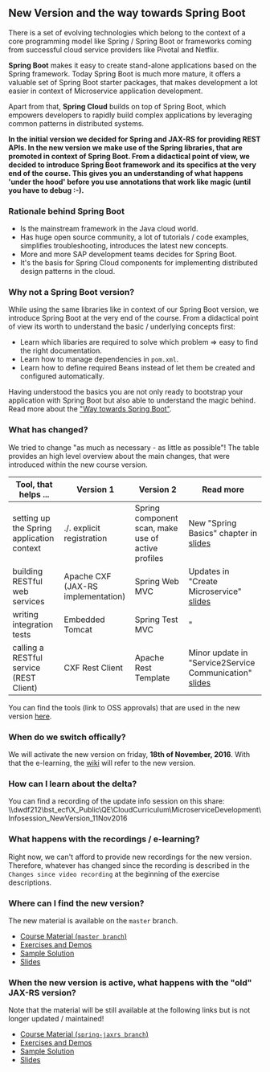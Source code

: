 ## New Version and the way towards Spring Boot
There is a set of evolving technologies which belong to the context of a core programming model like Spring / Spring Boot or frameworks coming from successful cloud service providers like Pivotal and Netflix.   

**Spring Boot** makes it easy to create stand-alone applications based on the Spring framework. Today Spring Boot is much more mature, it offers a valuable set of Spring Boot starter packages, that makes development a lot easier in context of Microservice application development. 

Apart from that, **Spring Cloud** builds on top of Spring Boot, which empowers developers to rapidly build complex applications by leveraging common patterns in distributed systems. 

**In the initial version we decided for Spring and JAX-RS for providing REST APIs. In the new version we make use of the Spring libraries, that are promoted in context of Spring Boot. From a didactical point of view, we decided to introduce Spring Boot framework and its specifics at the very end of the course. This gives you an understanding of what happens 'under the hood' before you use annotations that work like magic (until you have to debug :-).**

### Rationale behind Spring Boot
- Is the mainstream framework in the Java cloud world.
- Has huge open source community, a lot of tutorials / code examples, simplifies troubleshooting, introduces the latest new concepts.
- More and more SAP development teams decides for Spring Boot.
- It's the basis for Spring Cloud components for implementing distributed design patterns in the cloud. 

### Why not a Spring Boot version?
While using the same libraries like in context of our Spring Boot version, we introduce Spring Boot at the very end of the course. From a didactical point of view its worth to understand the basic / underlying concepts first:
- Learn which libaries are required to solve which problem => easy to find the right documentation.
- Learn how to manage dependencies in `pom.xml`.
- Learn how to define required Beans instead of let them be created and configured automatically.

Having understood the basics you are not only ready to bootstrap your application with Spring Boot but also able to understand the magic behind. Read more about the ["Way towards Spring Boot"](https://github.wdf.sap.corp/cc-java-dev/cc-coursematerial/blob/master/SpringBoot/Readme.md).

### What has changed?
We tried to change "as much as necessary - as little as possible"!
The table provides an high level overview about the main changes, that were introduced within the new course version.

| Tool, that helps ...              | Version 1                      | Version 2            | Read more |
| --------------------------------- | ------------------------------ | -------------------- | ---------- |
| setting up the Spring application context | ./. explicit registration         | Spring component scan, make use of active profiles | New "Spring Basics" chapter in [slides](http://mo-9d199bd4b.mo.sap.corp:8080/job/cc-coursematerial/lastSuccessfulBuild/artifact/Z_Presentations/cc-appdev-java.pdf)
| building RESTful web services             | Apache CXF (JAX-RS implementation)   | Spring Web MVC | Updates in "Create Microservice" [slides](http://mo-9d199bd4b.mo.sap.corp:8080/job/cc-coursematerial/lastSuccessfulBuild/artifact/Z_Presentations/cc-appdev-java.pdf)
| writing integration tests                 | Embedded Tomcat               | Spring Test MVC | "
| calling a RESTful service (REST Client)   | CXF Rest Client               | Apache Rest Template | Minor update in "Service2Service Communication" [slides](http://mo-9d199bd4b.mo.sap.corp:8080/job/cc-coursematerial/lastSuccessfulBuild/artifact/Z_Presentations/cc-appdev-java.pdf)

You can find the tools (link to OSS approvals) that are used in the new version [here](https://github.wdf.sap.corp/cc-java-dev/cc-coursematerial/blob/master/_Internals/Tools.md).

### When do we switch offically?
We will activate the new version on friday, **18th of November, 2016**.
With that the e-learning, the [wiki](https://github.wdf.sap.corp/cc-java-dev/cc-coursematerial/wiki) will refer to the new version.

### How can I learn about the delta?
You can find a recording of the update info session on this share: \\\dwdf212\bst_ecf\X_Public\QE\CloudCurriculum\MicroserviceDevelopment\Infosession_NewVersion_11Nov2016


### What happens with the recordings / e-learning?
Right now, we can't afford to provide new recordings for the new version. Therefore, whatever has changed since the recording is described in the `Changes since video recording` at the beginning of the exercise descriptions. 


### Where can I find the new version?
The new material is available on the `master` branch. 

- [Course Material (`master branch`)](https://github.wdf.sap.corp/cc-java-dev/cc-coursematerial/tree/master)
- [Exercises and Demos](https://github.wdf.sap.corp/cc-java-dev/cc-coursematerial/blob/master/Readme.md)
- [Sample Solution](https://github.wdf.sap.corp/cc-java/cc-bulletinboard-ads-spring-webmvc) 
- [Slides](http://mo-9d199bd4b.mo.sap.corp:8080/job/cc-coursematerial/lastSuccessfulBuild/artifact/Z_Presentations/cc-appdev-java.pdf)

### When the new version is active, what happens with the "old" JAX-RS version?
Note that the material will be still available at the following links but is not longer updated / maintained!

- [Course Material (`spring-jaxrs branch`)](https://github.wdf.sap.corp/cc-java-dev/cc-coursematerial/tree/spring-jaxrs)
- [Exercises and Demos](https://github.wdf.sap.corp/cc-java-dev/cc-coursematerial/blob/spring-jaxrs/Readme.md)
- [Sample Solution](https://github.wdf.sap.corp/cc-java/cc-bulletinboard-ads-spring-jaxrs) 
- [Slides](http://mo-9d199bd4b.mo.sap.corp:8080/job/cc-coursematerial-spring-jaxrs/lastSuccessfulBuild/artifact/Z_Presentations/cc-appdev-java.pdf) 
